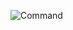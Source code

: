 ![Command](https://user-images.githubusercontent.com/61663422/152980476-f4019de5-23b4-49e7-8e74-3a1b7931e0cd.PNG)
